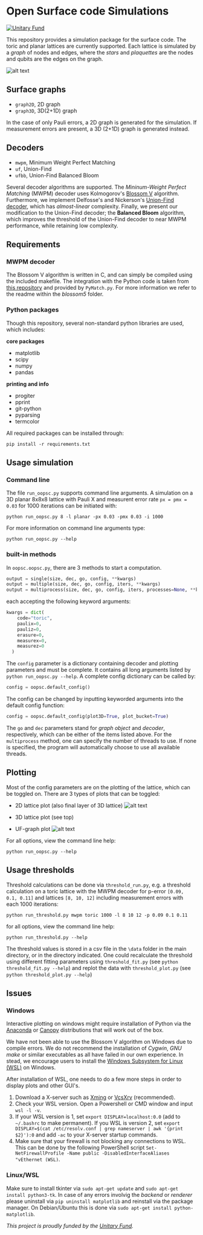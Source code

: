 
# Open Surface code Simulations

[![Unitary Fund](https://img.shields.io/badge/Supported%20By-UNITARY%20FUND-brightgreen.svg?style=for-the-badge)](http://unitary.fund)

This repository provides a simulation package for the surface code. The toric and planar lattices are currently supported. Each lattice is simulated by a *graph* of nodes and edges, where the *stars* and *plaquettes* are the nodes and qubits are the edges on the graph.

![alt text][toric4]

## Surface graphs

* `graph2D`, 2D graph
* `graph3D`, 3D(2+1D) graph

In the case of only Pauli errors, a 2D graph is generated for the simulation. If measurement errors are present, a 3D (2+1D) graph is generated instead.

## Decoders

* `mwpm`, Minimum Weight Perfect Matching
* `uf`, Union-Find
* `ufbb`, Union-Find Balanced Bloom

Several decoder algorithms are supported. The *Mininum-Weight Perfect Matching* (MWPM) decoder uses Kolmogorov's [Blossom V](https://pub.ist.ac.at/~vnk/software.html) algorithm. Furthermore, we implement Delfosse's and Nickerson's [Union-Find decoder](https://arxiv.org/pdf/1709.06218.pdf), which has *almost-linear* complexity. Finally, we present our modification to the Union-Find decoder; the **Balanced Bloom** algorithm, which improves the threshold of the Union-Find decoder to near MWPM performance, while retaining low complexity.

## Requirements
### MWPM decoder

The Blossom V algorithm is written in C, and can simply be compiled using the included makefile. The integration with the Python code is taken from [this repository](https://github.com/naominickerson/fault_tolerance_simulations) and provided by `PyMatch.py`. For more information we refer to the readme within the *blossom5* folder.

### Python packages

Though this repository, several non-standard python libraries are used, which includes:

**core packages**
* matplotlib
* scipy
* numpy
* pandas

**printing and info**
* progiter
* pprint
* git-python
* pyparsing
* termcolor

All required packages can be installed through:
```
pip install -r requirements.txt
```

## Usage simulation

### Command line
The file `run_oopsc.py` supports command line arguments. A simulation on a 3D planar 8x8x8 lattice with Pauli X and measurent error rate `px = pmx = 0.03` for 1000 iterations can be initiated with:
```
python run_oopsc.py 8 -l planar -px 0.03 -pmx 0.03 -i 1000
```
For more information on command line arguments type:
```
python run_oopsc.py --help
```

### built-in methods
In `oopsc.oopsc.py`, there are 3 methods to start a computation.
```python
output = single(size, dec, go, config, **kwargs)
output = multiple(size, dec, go, config, iters, **kwargs)
output = multiprocess(size, dec, go, config, iters, processes=None, **kwargs)
```

each accepting the following keyword arguments:
```python
kwargs = dict(
    code="toric",
    paulix=0,
    pauliz=0,
    erasure=0,
    measurex=0,
    measurez=0
  )
```
The `config` parameter is a dictionary containing decoder and plotting parameters and must be complete. It contains all long arguments listed by `python run_oopsc.py --help`. A complete config dictionary can be called by:
```python
config = oopsc.default_config()
```
The config can be changed by inputting keyworded arguments into the default config function:
```python
config = oopsc.default_config(plot3D=True, plot_bucket=True)
```

The `go` and `dec` parameters stand for *graph object* and *decoder*, respectively, which can be either of the items listed above. For the `multiprocess` method, one can specify the number of threads to use. If none is specified, the program will automatically choose to use all available threads.

## Plotting

Most of the config parameters are on the plotting of the lattice, which can be toggled on. There are 3 types of plots that can be toggled:
* 2D lattice plot (also final layer of 3D lattice)
![alt text][planar12]

* 3D lattice plot (see top)

* UF-graph plot
![alt text][uftoric6]


For all options, view the command line help:
```
python run_oopsc.py --help
```

## Usage thresholds

Threshold calculations can be done via `threshold_run.py`, e.g. a threshold calculation on a toric lattice with the MWPM decoder for p-error `[0.09, 0.1, 0.11]` and lattices `[8, 10, 12]` including measurement errors with each 1000 iterations:
```
python run_threshold.py mwpm toric 1000 -l 8 10 12 -p 0.09 0.1 0.11
```
for all options, view the command line help:
```
python run_threshold.py --help
```
The threshold values is stored in a csv file in the `\data` folder in the main directory, or in the directory indicated. One could recalculate the threshold using different fitting parameters using `threshold_fit.py` (see `python threshold_fit.py --help`) and replot the data with `threshold_plot.py` (see `python threshold_plot.py --help`)


## Issues

### Windows
Interactive plotting on windows might require installation of Python via the [Anaconda](https://www.anaconda.com/) or [Canopy](https://assets.enthought.com/downloads/) distributions that will work out of the box.

We have not been able to use the Blossom V algorithm on Windows due to compile errors. We do not recommend the installation of *Cygwin*, *GNU make* or similar executables as all have failed in our own experience. In stead, we encourage users to install the [Windows Subsystem for Linux (WSL)](https://docs.microsoft.com/en-us/windows/wsl/install-win10) on Windows.

After installation of WSL, one needs to do a few more steps in order to display plots and other GUI's.
1. Download a X-server such as [Xming](https://sourceforge.net/projects/xming/) or [VcsXrv](https://sourceforge.net/projects/vcxsrv/) (recommended).
2. Check your WSL version. Open a Powershell or CMD window and input `wsl -l -v`.
3. If your WSL version is 1, set `export DISPLAY=localhost:0.0` (add to `~/.bashrc` to make permanent). If you WSL is version 2, set `export DISPLAY=$(cat /etc/resolv.conf | grep nameserver | awk '{print $2}'):0` and add `-ac` to your X-server startup commands.
4. Make sure that your firewall is not blocking any connections to WSL. This can be done by the following PowerShell script `Set-NetFirewallProfile -Name public -DisabledInterfaceAliases "vEthernet (WSL)`. 

### Linux/WSL
Make sure to install tkinter via `sudo apt-get update` and `sudo apt-get install python3-tk`.
In case of any errors involvig the *backend* or *renderer* please uninstall via `pip uninstall matplotlib` and reinstall via the package manager. On Debian/Ubuntu this is done via `sudo apt-get install python-matplotlib`.



*This project is proudly funded by the [Unitary Fund](https://unitary.fund/).*

[uftoric6]: https://raw.githubusercontent.com/watermarkhu/oop_surface_code/master/images/uftoric3d_6.png "UF toric graph 6x6x6"
[planar12]: https://raw.githubusercontent.com/watermarkhu/oop_surface_code/master/images/planar2d_12.png "Planar lattice 12x12"
[toric4]: https://raw.githubusercontent.com/watermarkhu/oop_surface_code/master/images/toric3d_4.png "Toric lattice 4x4x4"
